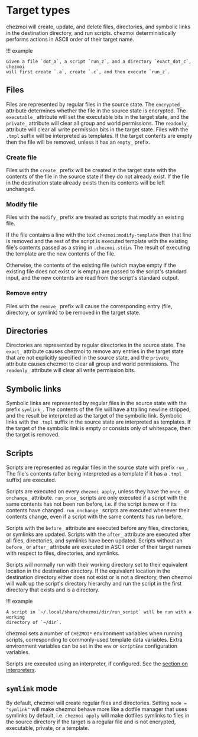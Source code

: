 # Target types

chezmoi will create, update, and delete files, directories, and symbolic links
in the destination directory, and run scripts. chezmoi deterministically
performs actions in ASCII order of their target name.

!!! example

    Given a file `dot_a`, a script `run_z`, and a directory `exact_dot_c`, chezmoi
    will first create `.a`, create `.c`, and then execute `run_z`.

## Files

Files are represented by regular files in the source state. The `encrypted_`
attribute determines whether the file in the source state is encrypted. The
`executable_` attribute will set the executable bits in the target state,
and the `private_` attribute will clear all group and world permissions. The
`readonly_` attribute will clear all write permission bits in the target state.
Files with the `.tmpl` suffix will be interpreted as templates. If the target
contents are empty then the file will be removed, unless it has an `empty_`
prefix.

### Create file

Files with the `create_` prefix will be created in the target state with the
contents of the file in the source state if they do not already exist. If the
file in the destination state already exists then its contents will be left
unchanged.

### Modify file

Files with the `modify_` prefix are treated as scripts that modify an existing
file.

If the file contains a line with the text `chezmoi:modify-template` then that
line is removed and the rest of the script is executed template with the
existing file's contents passed as a string in `.chezmoi.stdin`. The result of
executing the template are the new contents of the file.

Otherwise, the contents of the existing file (which maybe empty if the existing
file does not exist or is empty) are passed to the script's standard input, and
the new contents are read from the script's standard output.

### Remove entry

Files with the `remove_` prefix will cause the corresponding entry (file,
directory, or symlink) to be removed in the target state.

## Directories

Directories are represented by regular directories in the source state. The
`exact_` attribute causes chezmoi to remove any entries in the target state that
are not explicitly specified in the source state, and the `private_` attribute
causes chezmoi to clear all group and world permissions. The `readonly_`
attribute will clear all write permission bits.

## Symbolic links

Symbolic links are represented by regular files in the source state with the
prefix `symlink_`. The contents of the file will have a trailing newline
stripped, and the result be interpreted as the target of the symbolic link.
Symbolic links with the `.tmpl` suffix in the source state are interpreted as
templates. If the target of the symbolic link is empty or consists only of
whitespace, then the target is removed.

## Scripts

Scripts are represented as regular files in the source state with prefix `run_`.
The file's contents (after being interpreted as a template if it has a `.tmpl`
suffix) are executed.

Scripts are executed on every `chezmoi apply`, unless they have the `once_` or
`onchange_` attribute. `run_once_` scripts are only executed if a script with
the same contents has not been run before, i.e. if the script is new or if its
contents have changed. `run_onchange_` scripts are executed whenever their
contents change, even if a script with the same contents has run before.

Scripts with the `before_` attribute are executed before any files, directories,
or symlinks are updated. Scripts with the `after_` attribute are executed after
all files, directories, and symlinks have been updated. Scripts without an
`before_` or `after_` attribute are executed in ASCII order of their target
names with respect to files, directories, and symlinks.

Scripts will normally run with their working directory set to their equivalent
location in the destination directory. If the equivalent location in the
destination directory either does not exist or is not a directory, then chezmoi
will walk up the script's directory hierarchy and run the script in the first
directory that exists and is a directory.

!!! example

    A script in `~/.local/share/chezmoi/dir/run_script` will be run with a working
    directory of `~/dir`.

chezmoi sets a number of `CHEZMOI*` environment variables when running scripts,
corresponding to commonly-used template data variables. Extra environment
variables can be set in the `env` or `scriptEnv` configuration variables.

Scripts are executed using an interpreter, if configured. See the [section on interpreters](configuration-file/interpreters.md).

## `symlink` mode

By default, chezmoi will create regular files and directories. Setting `mode =
"symlink"` will make chezmoi behave more like a dotfile manager that uses
symlinks by default, i.e. `chezmoi apply` will make dotfiles symlinks to files
in the source directory if the target is a regular file and is not
encrypted, executable, private, or a template.
